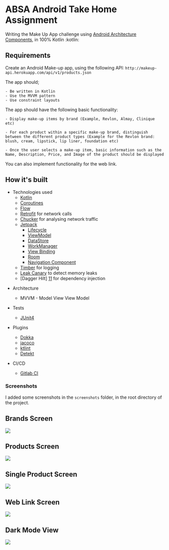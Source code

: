ABSA Android Take Home Assignment
==============

Writing the Make Up App challenge using [Android Architecture Components](https://developer.android.com/topic/libraries/architecture/), in 100% Kotlin :kotlin:

Requirements
----
Create an Android Make-up app, using the following API: ```http://makeup-api.herokuapp.com/api/v1/products.json```

The app should;
```
- Be written in Kotlin
- Use the MVVM pattern
- Use constraint layouts
```

The app should have the following basic functionality:
```
- Display make-up items by brand (Example, Revlon, Almay, Clinique etc)

- For each product within a specific make-up brand, distinguish between the different product types (Example for the Revlon brand: blush, cream, lipstick, lip liner, foundation etc)

- Once the user selects a make-up item, basic information such as the Name, Description, Price, and Image of the product should be displayed
```
You can also implement functionality for the web link.

How it's built
----

* Technologies used
  * [Kotlin](https://kotlinlang.org/)
  * [Coroutines](https://kotlinlang.org/docs/reference/coroutines-overview.html)
  * [Flow](https://kotlinlang.org/docs/reference/coroutines/flow.html)
  * [Retrofit](https://square.github.io/retrofit/) for network calls
  * [Chucker](https://github.com/ChuckerTeam/chucker) for analysing network traffic
  * [Jetpack](https://developer.android.com/jetpack)
    * [Lifecycle](https://developer.android.com/topic/libraries/architecture/lifecycle)
    * [ViewModel](https://developer.android.com/topic/libraries/architecture/viewmodel)
    * [DataStore](https://developer.android.com/topic/libraries/architecture/datastore)
    * [WorkManager](https://developer.android.com/topic/libraries/architecture/workmanager)
    * [View Binding](https://developer.android.com/topic/libraries/architecture/viewbinding)
    * [Room](https://developer.android.com/training/data-storage/room)
    * [Navigation Component](https://developer.android.com/guide/navigation)
  * [Timber](https://github.com/JakeWharton/timber) for logging
  * [Leak Canary](https://github.com/square/leakcanary) to detect memory leaks
  * [Dagger Hilt] [11] for dependency injection

[11]: https://developer.android.com/training/dependency-injection/hilt-android

* Architecture
  * MVVM - Model View View Model

* Tests
  * [JUnit4](https://junit.org/junit4/)

* Plugins
  * [Dokka](https://github.com/Kotlin/dokka)
  * [jacoco](https://github.com/jacoco/jacoco)
  * [ktlint](https://github.com/JLLeitschuh/ktlint-gradle)
  * [Detekt](https://github.com/detekt/detekt)

* CI/CD
  * [Gitlab CI](https://about.gitlab.com/stages-devops-lifecycle/continuous-integration/)

### Screenshots

I added some screenshots in the `screenshots` folder, in the root directory of the project.

Brands Screen
---
![](screenshots/brands.jpeg)

Products Screen
---
![](screenshots/products.jpeg)

Single Product Screen
---
![](screenshots/single_product.jpeg)

Web Link Screen
---
![](screenshots/web_link.jpeg)

Dark Mode View
---
![](screenshots/dark_mode.jpeg)